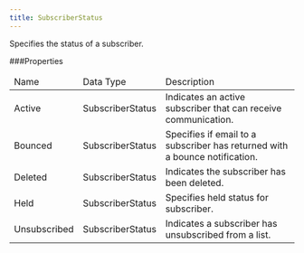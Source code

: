 ```yaml
---
title: SubscriberStatus
---
```

<p>Specifies the status of a subscriber.</p>
 
###Properties
<table class="table table-hover">
<thead align="left">
<tr>
<td>Name</td>
<td>Data Type</td>
<td>Description</td>
</tr>
</thead>
<tbody>
<tr>
<td>Active</td>
<td>SubscriberStatus</td>
<td>Indicates an active subscriber that can receive communication.</td>
</tr>
<tr>
<td>Bounced</td>
<td>SubscriberStatus</td>
<td>Specifies if email to a subscriber has returned with a bounce notification.</td>
</tr>
<tr>
<td>Deleted</td>
<td>SubscriberStatus</td>
<td>Indicates the subscriber has been deleted.</td>
</tr>
<tr>
<td>Held</td>
<td>SubscriberStatus</td>
<td>Specifies held status for subscriber.</td>
</tr>
<tr>
<td>Unsubscribed</td>
<td>SubscriberStatus</td>
<td>Indicates a subscriber has unsubscribed from a list.</td>
</tr>
</tbody>
</table>